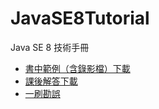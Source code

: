 JavaSE8Tutorial
===============

Java SE 8 技術手冊

- [書中範例（含錄影檔）下載](http://dlcenter.gotop.com.tw/SampleFiles/ACL042200/download/javase8_techbook_resources.zip)
- [課後解答下載](http://openhome.cc/upload/javase8-exercises.zip)
- [一刷勘誤](errata.md)

